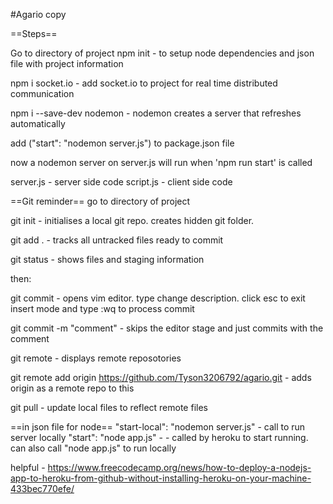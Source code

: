 #Agario copy




==Steps==

Go to directory of project
npm init - to setup node dependencies and json file with project information

npm i socket.io - add socket.io to project for real time distributed communication

npm i --save-dev nodemon - nodemon creates a server that refreshes automatically

add ("start": "nodemon server.js") to package.json file

now a nodemon server on server.js will run when 'npm run start' is called

server.js - server side code
script.js - client side code

==Git reminder==
go to directory of project

git init - initialises a local git repo. creates hidden git folder.

git add . - tracks all untracked files ready to commit

git status - shows files and staging information

then:

git commit - opens vim editor. type change description. click esc to exit insert
mode and type :wq to process commit

git commit -m "comment" - skips the editor stage and just commits with the comment

git remote - displays remote reposotories

git remote add origin https://github.com/Tyson3206792/agario.git - adds origin as a remote repo to this

git pull - update local files to reflect remote files

==in json file for node==
"start-local": "nodemon server.js" - call to run server locally
"start": "node app.js" -           - called by heroku to start running. can also call "node app.js" to run locally

helpful - https://www.freecodecamp.org/news/how-to-deploy-a-nodejs-app-to-heroku-from-github-without-installing-heroku-on-your-machine-433bec770efe/
